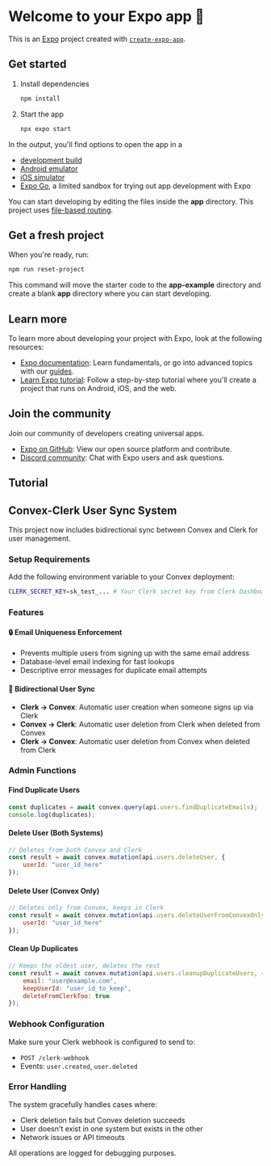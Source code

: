 # Welcome to your Expo app 👋

This is an [Expo](https://expo.dev) project created with [`create-expo-app`](https://www.npmjs.com/package/create-expo-app).

## Get started

1. Install dependencies

   ```bash
   npm install
   ```

2. Start the app

   ```bash
   npx expo start
   ```

In the output, you'll find options to open the app in a

- [development build](https://docs.expo.dev/develop/development-builds/introduction/)
- [Android emulator](https://docs.expo.dev/workflow/android-studio-emulator/)
- [iOS simulator](https://docs.expo.dev/workflow/ios-simulator/)
- [Expo Go](https://expo.dev/go), a limited sandbox for trying out app development with Expo

You can start developing by editing the files inside the **app** directory. This project uses [file-based routing](https://docs.expo.dev/router/introduction).

## Get a fresh project

When you're ready, run:

```bash
npm run reset-project
```

This command will move the starter code to the **app-example** directory and create a blank **app** directory where you can start developing.

## Learn more

To learn more about developing your project with Expo, look at the following resources:

- [Expo documentation](https://docs.expo.dev/): Learn fundamentals, or go into advanced topics with our [guides](https://docs.expo.dev/guides).
- [Learn Expo tutorial](https://docs.expo.dev/tutorial/introduction/): Follow a step-by-step tutorial where you'll create a project that runs on Android, iOS, and the web.

## Join the community

Join our community of developers creating universal apps.

- [Expo on GitHub](https://github.com/expo/expo): View our open source platform and contribute.
- [Discord community](https://chat.expo.dev): Chat with Expo users and ask questions.

## Tutorial

## Convex-Clerk User Sync System

This project now includes bidirectional sync between Convex and Clerk for user management.

### Setup Requirements

Add the following environment variable to your Convex deployment:

```bash
CLERK_SECRET_KEY=sk_test_... # Your Clerk secret key from Clerk Dashboard
```

### Features

#### 🔒 **Email Uniqueness Enforcement**

- Prevents multiple users from signing up with the same email address
- Database-level email indexing for fast lookups
- Descriptive error messages for duplicate email attempts

#### 🔄 **Bidirectional User Sync**

- **Clerk → Convex**: Automatic user creation when someone signs up via Clerk
- **Convex → Clerk**: Automatic user deletion from Clerk when deleted from Convex
- **Clerk → Convex**: Automatic user deletion from Convex when deleted from Clerk

### Admin Functions

#### Find Duplicate Users

```javascript
const duplicates = await convex.query(api.users.findDuplicateEmails);
console.log(duplicates);
```

#### Delete User (Both Systems)

```javascript
// Deletes from both Convex and Clerk
const result = await convex.mutation(api.users.deleteUser, { 
    userId: "user_id_here" 
});
```

#### Delete User (Convex Only)

```javascript
// Deletes only from Convex, keeps in Clerk
const result = await convex.mutation(api.users.deleteUserFromConvexOnly, { 
    userId: "user_id_here" 
});
```

#### Clean Up Duplicates

```javascript
// Keeps the oldest user, deletes the rest
const result = await convex.mutation(api.users.cleanupDuplicateUsers, {
    email: "user@example.com",
    keepUserId: "user_id_to_keep",
    deleteFromClerkToo: true
});
```

### Webhook Configuration

Make sure your Clerk webhook is configured to send to:

- `POST /clerk-webhook`
- Events: `user.created`, `user.deleted`

### Error Handling

The system gracefully handles cases where:

- Clerk deletion fails but Convex deletion succeeds
- User doesn't exist in one system but exists in the other
- Network issues or API timeouts

All operations are logged for debugging purposes.
